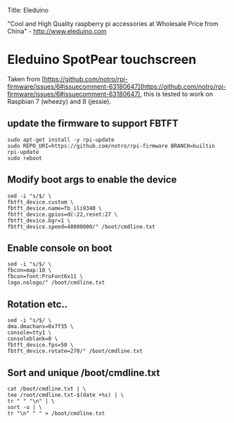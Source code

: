 Title: Eleduino

"Cool and High Quality raspberry pi accessories at Wholesale Price from China" - <http://www.eleduino.com>

# Eleduino SpotPear touchscreen

Taken from [https://github.com/notro/rpi-firmware/issues/6#issuecomment-63180647](https://github.com/notro/rpi-firmware/issues/6#issuecomment-63180647), this is tested to work on Raspbian 7 (wheezy) and 8 (jessie).

## update the firmware to support FBTFT

```
sudo apt-get install -y rpi-update
sudo REPO_URI=https://github.com/notro/rpi-firmware BRANCH=builtin rpi-update
sudo reboot
```

## Modify boot args to enable the device

```
sed -i "s/$/ \
fbtft_device.custom \
fbtft_device.name=fb_ili9340 \
fbtft_device.gpios=dc:22,reset:27 \
fbtft_device.bgr=1 \
fbtft_device.speed=48000000/" /boot/cmdline.txt
```

## Enable console on boot

```
sed -i "s/$/ \
fbcon=map:10 \
fbcon=font:ProFont6x11 \
logo.nologo/" /boot/cmdline.txt
```

## Rotation etc..

```
sed -i "s/$/ \
dma.dmachans=0x7f35 \
console=tty1 \
consoleblank=0 \
fbtft_device.fps=50 \
fbtft_device.rotate=270/" /boot/cmdline.txt
```

## Sort and unique /boot/cmdline.txt

```
cat /boot/cmdline.txt | \
tee /root/cmdline.txt-$(date +%s) | \
tr " " "\n" | \
sort -u | \
tr "\n" " " > /boot/cmdline.txt
```
